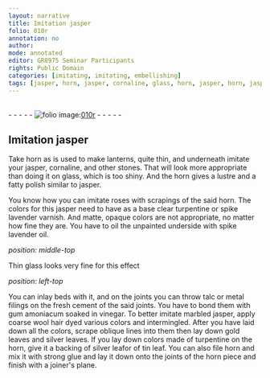 ```yaml
---
layout: narrative
title: Imitation jasper
folio: 010r
annotation: no
author:
mode: annotated
editor: GR8975 Seminar Participants
rights: Public Domain
categories: [imitating, imitating, embellishing]
tags: [jasper, horn, jasper, cornaline, glass, horn, jasper, horn, jasper, turpentine, spike, lavender, oil, spike, lavender, oil, glass, talc, metal, cement, gum, amoniacum, vinegar, jasper, wool, gold, silver, turpentine, horn, silver, tin, horn, glue, horn]
---
```


 <br/>- - - - - <a href="http://gallica.bnf.fr/ark:/12148/btv1b10500001g/f25.image"><img src="../assets/photo-icon.png" alt="folio image: " style="display:inline-block; margin-bottom:-3px;"/>010r</a> - - - - - <br/> 
## Imitation <span class="material">jasper</span>

 
 <span class="activity"></span>  Take <span class="material">horn</span> as is used to make lanterns, quite thin, and underneath imitate your <span class="material">jasper</span>, <span class="material">cornaline</span>, and other stones. That will look more appropriate than doing it on <span class="material">glass</span>, which is too shiny. And the <span class="material">horn</span> gives a lustre and a fatty polish similar to <span class="material">jasper</span>. 
 
 <span class="activity"></span>   You know how you can imitate <span class="plant">roses</span> with scrapings of the said <span class="material">horn</span>. The colors for this <span class="material">jasper</span> need to have as a base <span class="material_format">clear <span class="material">turpentine</span></span> or <span class="material_format"><span class="material">spike lavender</span> varnish</span>. And matte, opaque colors are not appropriate, no matter how fine they are. You have to <span class="material">oil</span> the unpainted underside with <span class="material">spike lavender oil</span>. 
 
*position: middle-top*

  <span class="material_format">Thin <span class="material">glass</span></span> looks very fine for this effect 
 
*position: left-top*

 <span class="activity"></span> You can inlay beds with it, and on the joints you can throw <span class="material">talc</span> or <span class="material_format"><span class="material">metal</span> filings</span> on the fresh <span class="material">cement</span> of the said joints. You have to bond them with <span class="material">gum amoniacum</span> soaked in <span class="material">vinegar</span>. To better imitate <span class="material_format">marbled <span class="material">jasper</span></span>, apply <span class="material_format">coarse <span class="material">wool</span> hair</span> dyed various colors and intermingled. After you have laid down all the colors, scrape oblique lines into them then lay down <span class="material_format"><span class="material">gold</span> leaves</span> and <span class="material_format"><span class="material">silver</span> leaves</span>. If you lay down colors made of <span class="material">turpentine</span> on the <span class="material">horn</span>, give it a backing of <span class="material_format"><span class="material">silver</span> leaf</span>or of <span class="material_format"><span class="material">tin</span> leaf</span>. You can also file <span class="material">horn</span> and mix it with strong <span class="material">glue</span> and lay it down onto the joints of the <span class="material">horn</span> piece and finish with a <span class="tool">joiner's plane</span>. 
 